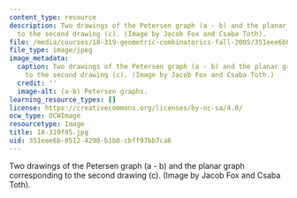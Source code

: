 ```yaml
---
content_type: resource
description: Two drawings of the Petersen graph (a - b) and the planar graph corresponding
  to the second drawing (c). (Image by Jacob Fox and Csaba Toth).
file: /media/courses/18-319-geometric-combinatorics-fall-2005/351eee6b05124290b1b8cbff97bb7ca6_18-319f05.jpg
file_type: image/jpeg
image_metadata:
  caption: Two drawings of the Petersen graph (a - b) and the planar graph corresponding
    to the second drawing (c). (Image by Jacob Fox and Csaba Toth.)
  credit: ''
  image-alt: (a-b) Petersen graphs.
learning_resource_types: []
license: https://creativecommons.org/licenses/by-nc-sa/4.0/
ocw_type: OCWImage
resourcetype: Image
title: 18-319f05.jpg
uid: 351eee6b-0512-4290-b1b8-cbff97bb7ca6
---
```

Two drawings of the Petersen graph (a - b) and the planar graph corresponding to the second drawing (c). (Image by Jacob Fox and Csaba Toth).